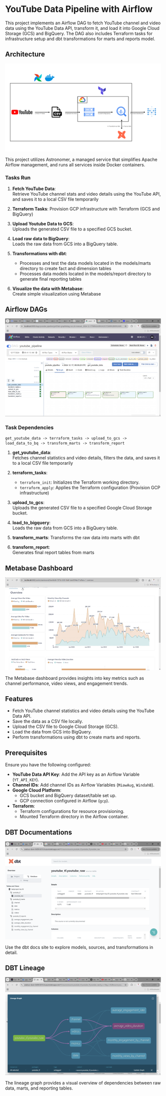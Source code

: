 # YouTube Data Pipeline with Airflow

This project implements an Airflow DAG to fetch YouTube channel and video data using the YouTube Data API, transform it, and load it into Google Cloud Storage (GCS) and BigQuery. The DAG also includes Terraform tasks for infrastructure setup and dbt transformations for marts and reports model.

## Architecture

![Pipeline Flow](/images/pipeline_architecture.png "Project Architecture")

This project utilizes Astronomer, a managed service that simplifies Apache Airflow management, and runs all services inside Docker containers.

### Tasks Run

1. **Fetch YouTube Data**:  
   Retrieve YouTube channel stats and video details using the YouTube API, and saves it to a local CSV file temporarily
   
2. **Terraform Tasks**:
   Provision GCP infrastructure with Terraform (GCS and BigQuery)

3. **Upload Youtube Data to GCS**:  
   Uploads the generated CSV file to a specified GCS bucket.

4. **Load raw data to BigQuery**:  
   Loads the raw data from GCS into a BigQuery table.

5. **Transformations with dbt**:  
   - Processes and test the data models located in the models/marts directory to create fact and dimension tables
   - Processes data models located in the models/report directory to generate final reporting tables

6. **Visualize the data with Metabase**:  
   Create simple visualization using Metabase

## Airflow DAGs

![Dag Flow](images/airflow_simple.png "YouTube Pipeline Dag")

### Task Dependencies

```plaintext
get_youtube_data -> terraform_tasks -> upload_to_gcs -> load_data_to_bq -> transform_marts -> transform_report
```

1. **get_youtube_data**:  
   Fetches channel statistics and video details, filters the data, and saves it to a local CSV file temporarily
   
2. **terraform_tasks**:
   - `terraform_init`: Initializes the Terraform working directory.
   - `terraform_apply`: Applies the Terraform configuration (Provision GCP infrastructure)

3. **upload_to_gcs**:  
   Uploads the generated CSV file to a specified Google Cloud Storage bucket.

4. **load_to_bigquery**:  
   Loads the raw data from GCS into a BigQuery table.

5. **transform_marts**: 
   Transforms the raw data into marts with dbt

6. **transform_report**:  
   Generates final report tables from marts

## Metabase Dashboard

![Dashboard](images/dashboard.gif "YT Metrics Dashboard")

The Metabase dashboard provides insights into key metrics such as channel performance, video views, and engagement trends.

## Features

- Fetch YouTube channel statistics and video details using the YouTube Data API.
- Save the data as a CSV file locally.
- Upload the CSV file to Google Cloud Storage (GCS).
- Load the data from GCS into BigQuery.
- Perform transformations using dbt to create marts and reports.

## Prerequisites

Ensure you have the following configured:

- **YouTube Data API Key**: Add the API key as an Airflow Variable (`YT_API_KEY`).
- **Channel IDs**: Add channel IDs as Airflow Variables (`MiawAug`, `WindahB`).
- **Google Cloud Platform**:
  - GCS bucket and BigQuery dataset/table set up.
  - GCP connection configured in Airflow (`gcp`).
- **Terraform**:
  - Terraform configurations for resource provisioning.
  - Mounted Terraform directory in the Airflow container.

## DBT Documentations

![dbt_docs](images/dbt_docs_2.png "dbt docs")

Use the dbt docs site to explore models, sources, and transformations in detail.

## DBT Lineage

![dbt_lineage](images/dbt_lineage_2.png "dbt lineage")

The lineage graph provides a visual overview of dependencies between raw data, marts, and reporting tables.